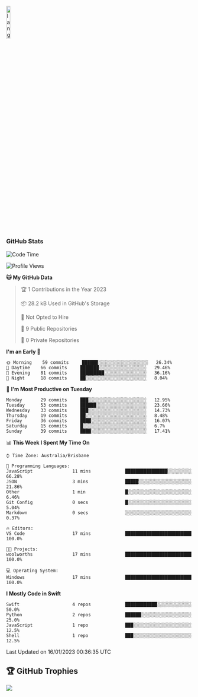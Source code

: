 <p align="left"><img width=15%" src="https://github.com/alansmathew/alansmathew/raw/master/lang.gif" alt="lang image here" /></p>

# <h3 align="left">GitHub Stats</h3>

<!--START_SECTION:waka-->
![Code Time](http://img.shields.io/badge/Code%20Time-125%20hrs%2049%20mins-blue)

![Profile Views](http://img.shields.io/badge/Profile%20Views-0-blue)

**🐱 My GitHub Data** 

> 🏆 1 Contributions in the Year 2023
 > 
> 📦 28.2 kB Used in GitHub's Storage 
 > 
> 🚫 Not Opted to Hire
 > 
> 📜 9 Public Repositories 
 > 
> 🔑 0 Private Repositories  
 > 
**I'm an Early 🐤** 

```text
🌞 Morning    59 commits     ██████░░░░░░░░░░░░░░░░░░░   26.34% 
🌆 Daytime    66 commits     ███████░░░░░░░░░░░░░░░░░░   29.46% 
🌃 Evening    81 commits     █████████░░░░░░░░░░░░░░░░   36.16% 
🌙 Night      18 commits     ██░░░░░░░░░░░░░░░░░░░░░░░   8.04%

```
📅 **I'm Most Productive on Tuesday** 

```text
Monday       29 commits     ███░░░░░░░░░░░░░░░░░░░░░░   12.95% 
Tuesday      53 commits     ██████░░░░░░░░░░░░░░░░░░░   23.66% 
Wednesday    33 commits     ███░░░░░░░░░░░░░░░░░░░░░░   14.73% 
Thursday     19 commits     ██░░░░░░░░░░░░░░░░░░░░░░░   8.48% 
Friday       36 commits     ████░░░░░░░░░░░░░░░░░░░░░   16.07% 
Saturday     15 commits     █░░░░░░░░░░░░░░░░░░░░░░░░   6.7% 
Sunday       39 commits     ████░░░░░░░░░░░░░░░░░░░░░   17.41%

```


📊 **This Week I Spent My Time On** 

```text
⌚︎ Time Zone: Australia/Brisbane

💬 Programming Languages: 
JavaScript               11 mins             ████████████████░░░░░░░░░   66.28% 
JSON                     3 mins              █████░░░░░░░░░░░░░░░░░░░░   21.86% 
Other                    1 min               █░░░░░░░░░░░░░░░░░░░░░░░░   6.46% 
Git Config               0 secs              █░░░░░░░░░░░░░░░░░░░░░░░░   5.04% 
Markdown                 0 secs              ░░░░░░░░░░░░░░░░░░░░░░░░░   0.37%

🔥 Editors: 
VS Code                  17 mins             █████████████████████████   100.0%

🐱‍💻 Projects: 
woolworths               17 mins             █████████████████████████   100.0%

💻 Operating System: 
Windows                  17 mins             █████████████████████████   100.0%

```

**I Mostly Code in Swift** 

```text
Swift                    4 repos             ████████████░░░░░░░░░░░░░   50.0% 
Python                   2 repos             ██████░░░░░░░░░░░░░░░░░░░   25.0% 
JavaScript               1 repo              ███░░░░░░░░░░░░░░░░░░░░░░   12.5% 
Shell                    1 repo              ███░░░░░░░░░░░░░░░░░░░░░░   12.5%

```



 Last Updated on 16/01/2023 00:36:35 UTC
<!--END_SECTION:waka-->

## 🏆 GitHub Trophies

![](https://github-profile-trophy.vercel.app/?username=samh06&theme=discord&no-frame=true&no-bg=false&margin-w=4)

